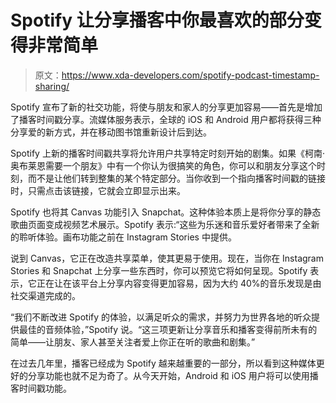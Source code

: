 # Spotify 让分享播客中你最喜欢的部分变得非常简单

> 原文：<https://www.xda-developers.com/spotify-podcast-timestamp-sharing/>

Spotify 宣布了新的社交功能，将使与朋友和家人的分享更加容易——首先是增加了播客时间戳分享。流媒体服务表示，全球的 iOS 和 Android 用户都将获得三种分享爱的新方式，并在移动图书馆重新设计后到达。

Spotify 上新的播客时间戳共享将允许用户共享特定时刻开始的剧集。如果《柯南·奥布莱恩需要一个朋友》中有一个你认为很搞笑的角色，你可以和朋友分享这个时刻，而不是让他们转到整集的某个特定部分。当你收到一个指向播客时间戳的链接时，只需点击该链接，它就会立即显示出来。

Spotify 也将其 Canvas 功能引入 Snapchat。这种体验本质上是将你分享的静态歌曲页面变成视频艺术展示。Spotify 表示:“这些为乐迷和音乐爱好者带来了全新的聆听体验。画布功能之前在 Instagram Stories 中提供。

说到 Canvas，它正在改造共享菜单，使其更易于使用。现在，当你在 Instagram Stories 和 Snapchat 上分享一些东西时，你可以预览它将如何呈现。Spotify 表示，它正在让在该平台上分享内容变得更加容易，因为大约 40%的音乐发现是由社交渠道完成的。

“我们不断改进 Spotify 的体验，以满足听众的需求，并努力为世界各地的听众提供最佳的音频体验，”Spotify 说。“这三项更新让分享音乐和播客变得前所未有的简单——让朋友、家人甚至关注者爱上你正在听的歌曲和剧集。”

在过去几年里，播客已经成为 Spotify 越来越重要的一部分，所以看到这种媒体更好的分享功能也就不足为奇了。从今天开始，Android 和 iOS 用户将可以使用播客时间戳功能。